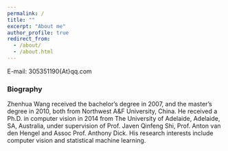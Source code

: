 ```yaml
---
permalink: /
title: ""
excerpt: "About me"
author_profile: true
redirect_from: 
  - /about/
  - /about.html
---
```


E-mail: 305351190{At}qq.com

### Biography
Zhenhua Wang received the bachelor’s degree in 2007, and the master’s degree in 2010, both from Northwest A&F University, China. He received a Ph.D. in computer vision in 2014 from The University of Adelaide, Adelaide, SA, Australia, under supervision of Prof. Javen Qinfeng Shi, Prof. Anton van den Hengel and Assoc Prof. Anthony Dick. His research interests include computer vision and statistical machine learning.

